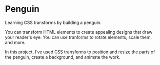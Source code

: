 # Penguin

Learning CSS transforms by building a penguin.

You can transform HTML elements to create appealing designs that draw your reader's eye. You can use tranforms to rotate elements, scale them, and more.

In this project, I've used CSS transforms to position and resize the parts of the penguin, create a background, and animate the work.
